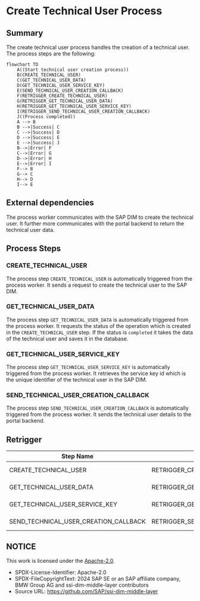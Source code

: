 # Create Technical User Process

## Summary

The create technical user process handles the creation of a technical user. The process steps are the following:

```mermaid
flowchart TD
    A((Start technical user creation process))
    B(CREATE_TECHNICAL_USER)
    C(GET_TECHNICAL_USER_DATA)
    D(GET_TECHNICAL_USER_SERVICE_KEY)
    E(SEND_TECHNICAL_USER_CREATION_CALLBACK)
    F(RETRIGGER_CREATE_TECHNICAL_USER)
    G(RETRIGGER_GET_TECHNICAL_USER_DATA)
    H(RETRIGGER_GET_TECHNICAL_USER_SERVICE_KEY)
    I(RETRIGGER_SEND_TECHNICAL_USER_CREATION_CALLBACK)
    J((Process completed))
    A --> B
    B -->|Success| C
    C -->|Success| D
    D -->|Success| E
    E -->|Success| J
    B-->|Error| F
    C-->|Error| G
    D-->|Error| H
    E-->|Error| I
    F--> B
    G--> C
    H--> D
    I--> E
```

## External dependencies

The process worker communicates with the SAP DIM to create the technical user. It further more communicates with the portal backend to return the technical user data.

## Process Steps

### CREATE_TECHNICAL_USER

The process step `CREATE_TECHNICAL_USER` is automatically triggered from the process worker. It sends a request to create the technical user to the SAP DIM.

### GET_TECHNICAL_USER_DATA

The process step `GET_TECHNICAL_USER_DATA` is automatically triggered from the process worker. It requests the status of the operation which is created in the `CREATE_TECHNICAL_USER` step. If the status is `completed` it takes the data of the technical user and saves it in the database.

### GET_TECHNICAL_USER_SERVICE_KEY

The process step `GET_TECHNICAL_USER_SERVICE_KEY` is automatically triggered from the process worker. It retrieves the service key id which is the unique identifier of the technical user in the SAP DIM.

### SEND_TECHNICAL_USER_CREATION_CALLBACK

The process step `SEND_TECHNICAL_USER_CREATION_CALLBACK` is automatically triggered from the process worker. It sends the technical user details to the portal backend.

## Retrigger

| Step Name                             | Retrigger Step                                  | Retrigger Endpoint                                                                                                    |
| ------------------------------------- | ----------------------------------------------- | --------------------------------------------------------------------------------------------------------------------- |
| CREATE_TECHNICAL_USER                 | RETRIGGER_CREATE_TECHNICAL_USER                 | api/dim/process/technicalUser/{processId}/retrigger?processStepTypeId=RETRIGGER_CREATE_TECHNICAL_USER                 |
| GET_TECHNICAL_USER_DATA               | RETRIGGER_GET_TECHNICAL_USER_DATA               | api/dim/process/technicalUser/{processId}/retrigger?processStepTypeId=RETRIGGER_GET_TECHNICAL_USER_DATA               |
| GET_TECHNICAL_USER_SERVICE_KEY        | RETRIGGER_GET_TECHNICAL_USER_SERVICE_KEY        | api/dim/process/technicalUser/{processId}/retrigger?processStepTypeId=RETRIGGER_GET_TECHNICAL_USER_SERVICE_KEY        |
| SEND_TECHNICAL_USER_CREATION_CALLBACK | RETRIGGER_SEND_TECHNICAL_USER_CREATION_CALLBACK | api/dim/process/technicalUser/{processId}/retrigger?processStepTypeId=RETRIGGER_SEND_TECHNICAL_USER_CREATION_CALLBACK |

## NOTICE

This work is licensed under the [Apache-2.0](https://www.apache.org/licenses/LICENSE-2.0).

- SPDX-License-Identifier: Apache-2.0
- SPDX-FileCopyrightText: 2024 SAP SE or an SAP affiliate company, BMW Group AG and ssi-dim-middle-layer contributors
- Source URL: https://github.com/SAP/ssi-dim-middle-layer
